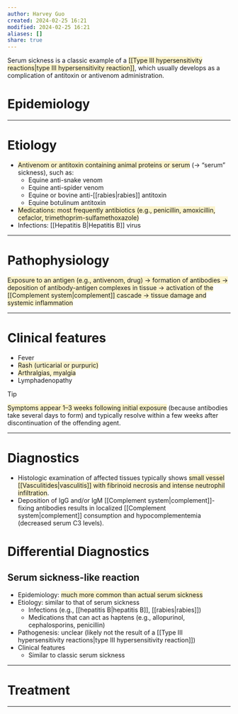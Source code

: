 ```yaml
---
author: Harvey Guo
created: 2024-02-25 16:21
modified: 2024-02-25 16:21
aliases: []
share: true
---
```

Serum sickness is a classic example of a <span style="background:rgba(240, 200, 0, 0.2)">[[Type III hypersensitivity reactions|type III hypersensitivity reaction]]</span>, which usually develops as a complication of antitoxin or antivenom administration.
# Epidemiology


---
# Etiology
- <span style="background:rgba(240, 200, 0, 0.2)">Antivenom or antitoxin containing animal proteins or serum</span> (→ “serum” sickness), such as:
	- Equine anti-snake venom
	- Equine anti-spider venom
	- Equine or bovine anti-[[rabies|rabies]] antitoxin
	- Equine botulinum antitoxin
- <span style="background:rgba(240, 200, 0, 0.2)">Medications: most frequently antibiotics (e.g., penicillin, amoxicillin, cefaclor, trimethoprim-sulfamethoxazole) </span>
- Infections: [[Hepatitis B|Hepatitis B]] virus

---
# Pathophysiology
<span style="background:rgba(240, 200, 0, 0.2)">Exposure to an antigen (e.g., antivenom, drug) → formation of antibodies → deposition of antibody-antigen complexes in tissue → activation of the [[Complement system|complement]] cascade → tissue damage and systemic inflammation</span>

---
# Clinical features
- Fever
- <span style="background:rgba(240, 200, 0, 0.2)">Rash (urticarial or purpuric)</span>
- <span style="background:rgba(240, 200, 0, 0.2)">Arthralgias, myalgia</span>
- Lymphadenopathy
>[!tip] 
><span style="background:rgba(240, 200, 0, 0.2)">Symptoms appear 1–3 weeks following initial exposure</span> (because antibodies take several days to form) and typically resolve within a few weeks after discontinuation of the offending agent.

---
# Diagnostics
- Histologic examination of affected tissues typically shows <span style="background:rgba(240, 200, 0, 0.2)">small vessel [[Vasculitides|vasculitis]] with fibrinoid necrosis and intense neutrophil infiltration</span>.  
- Deposition of IgG and/or IgM [[Complement system|complement]]-fixing antibodies results in localized [[Complement system|complement]] consumption and hypocomplementemia (decreased serum C3 levels).
# Differential Diagnostics
## Serum sickness-like reaction
- Epidemiology: <span style="background:rgba(240, 200, 0, 0.2)">much more common than actual serum sickness</span>
- Etiology: similar to that of serum sickness
	- Infections (e.g., [[hepatitis B|hepatitis B]], [[rabies|rabies]])
	- Medications that can act as haptens (e.g., allopurinol, cephalosporins, penicillin)
- Pathogenesis: unclear (likely not the result of a [[Type III hypersensitivity reactions|type III hypersensitivity reaction]])
- Clinical features
	- Similar to classic serum sickness

---
# Treatment


---
